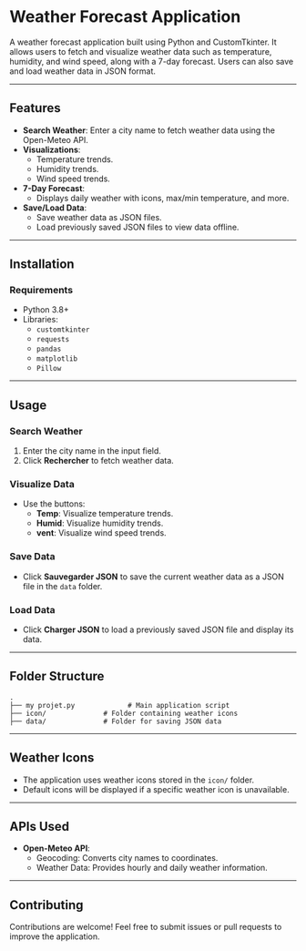 # Weather Forecast Application

A weather forecast application built using Python and CustomTkinter. It allows users to fetch and visualize weather data such as temperature, humidity, and wind speed, along with a 7-day forecast. Users can also save and load weather data in JSON format.

---

## Features

- **Search Weather**: Enter a city name to fetch weather data using the Open-Meteo API.
- **Visualizations**:
  - Temperature trends.
  - Humidity trends.
  - Wind speed trends.
- **7-Day Forecast**:
  - Displays daily weather with icons, max/min temperature, and more.
- **Save/Load Data**:
  - Save weather data as JSON files.
  - Load previously saved JSON files to view data offline.

---

## Installation

### Requirements

- Python 3.8+
- Libraries:
  - `customtkinter`
  - `requests`
  - `pandas`
  - `matplotlib`
  - `Pillow`
---

## Usage

### Search Weather

1. Enter the city name in the input field.
2. Click **Rechercher** to fetch weather data.

### Visualize Data

- Use the buttons:
  - **Temp**: Visualize temperature trends.
  - **Humid**: Visualize humidity trends.
  - **vent**: Visualize wind speed trends.

### Save Data

- Click **Sauvegarder JSON** to save the current weather data as a JSON file in the `data` folder.

### Load Data

- Click **Charger JSON** to load a previously saved JSON file and display its data.

---

## Folder Structure

```
.
├── my projet.py             # Main application script
├── icon/              # Folder containing weather icons
├── data/              # Folder for saving JSON data

```

---

## Weather Icons

- The application uses weather icons stored in the `icon/` folder.
- Default icons will be displayed if a specific weather icon is unavailable.

---

## APIs Used

- **Open-Meteo API**:
  - Geocoding: Converts city names to coordinates.
  - Weather Data: Provides hourly and daily weather information.

---

## Contributing

Contributions are welcome! Feel free to submit issues or pull requests to improve the application.

